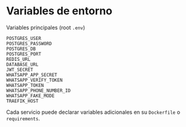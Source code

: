 # Variables de entorno

Variables principales (root `.env`)

```
POSTGRES_USER
POSTGRES_PASSWORD
POSTGRES_DB
POSTGRES_PORT
REDIS_URL
DATABASE_URL
JWT_SECRET
WHATSAPP_APP_SECRET
WHATSAPP_VERIFY_TOKEN
WHATSAPP_TOKEN
WHATSAPP_PHONE_NUMBER_ID
WHATSAPP_FAKE_MODE
TRAEFIK_HOST
```

Cada servicio puede declarar variables adicionales en su `Dockerfile` o `requirements`.
